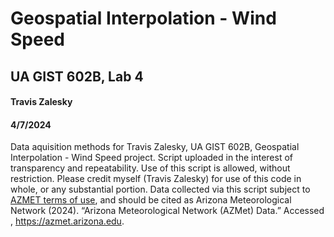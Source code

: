 # Geospatial Interpolation - Wind Speed
## UA GIST 602B, Lab 4
#### Travis Zalesky
#### 4/7/2024
Data aquisition methods for Travis Zalesky, UA GIST 602B, Geospatial Interpolation - Wind Speed project. Script uploaded in the interest of transparency and repeatability. Use of this script is allowed, without restriction. Please credit myself (Travis Zalesky) for use of this code in whole, or any substantial portion. Data collected via this script subject to <a href="https://ag.arizona.edu/azmet/az-disclaim.htm">AZMET terms of use</a>, and should be cited as Arizona Meteorological Network (2024). “Arizona Meteorological Network (AZMet) Data.” Accessed <DATE-ACCESSED>, <https://azmet.arizona.edu>.
